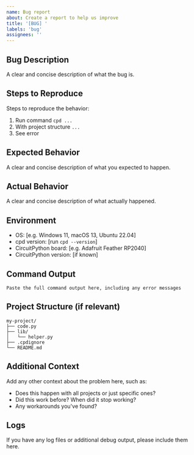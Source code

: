 ```yaml
---
name: Bug report
about: Create a report to help us improve
title: '[BUG] '
labels: 'bug'
assignees: ''
---
```


## Bug Description
A clear and concise description of what the bug is.

## Steps to Reproduce
Steps to reproduce the behavior:
1. Run command `cpd ...`
2. With project structure `...`
3. See error

## Expected Behavior
A clear and concise description of what you expected to happen.

## Actual Behavior
A clear and concise description of what actually happened.

## Environment
- OS: [e.g. Windows 11, macOS 13, Ubuntu 22.04]
- cpd version: [run `cpd --version`]
- CircuitPython board: [e.g. Adafruit Feather RP2040]
- CircuitPython version: [if known]

## Command Output
```
Paste the full command output here, including any error messages
```

## Project Structure (if relevant)
```
my-project/
├── code.py
├── lib/
│   └── helper.py
├── .cpdignore
└── README.md
```

## Additional Context
Add any other context about the problem here, such as:
- Does this happen with all projects or just specific ones?
- Did this work before? When did it stop working?
- Any workarounds you've found?

## Logs
If you have any log files or additional debug output, please include them here.
